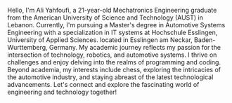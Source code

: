 
Hello, I'm Ali Yahfoufi, a 21-year-old Mechatronics Engineering graduate from the American University of Science and Technology (AUST) in Lebanon.
Currently, I'm pursuing a Master's degree in Automotive Systems Engineering with a specialization in IT systems at Hochschule Esslingen, University of Applied Sciences.
located in Esslingen am Neckar, Baden-Wurttemberg, Germany. My academic journey reflects my passion for the intersection of technology, robotics, and automotive systems.
I thrive on challenges and enjoy delving into the realms of programming and coding.
Beyond academia, my interests include chess, exploring the intricacies of the automotive industry, and staying abreast of the latest technological advancements.
Let's connect and explore the fascinating world of engineering and technology together!

